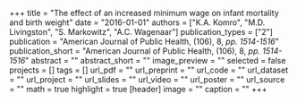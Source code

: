 +++
title = "The effect of an increased minimum wage on infant mortality and birth weight"
date = "2016-01-01"
authors = ["K.A. Komro", "M.D. Livingston", "S. Markowitz", "A.C. Wagenaar"]
publication_types = ["2"]
publication = "American Journal of Public Health, (106), 8, _pp. 1514-1516_"
publication_short = "American Journal of Public Health, (106), 8, _pp. 1514-1516_"
abstract = ""
abstract_short = ""
image_preview = ""
selected = false
projects = []
tags = []
url_pdf = ""
url_preprint = ""
url_code = ""
url_dataset = ""
url_project = ""
url_slides = ""
url_video = ""
url_poster = ""
url_source = ""
math = true
highlight = true
[header]
image = ""
caption = ""
+++
